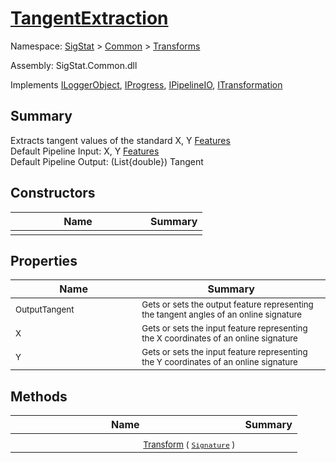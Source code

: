 # [TangentExtraction](./TangentExtraction.md)

Namespace: [SigStat]() > [Common](./../README.md) > [Transforms](./README.md)

Assembly: SigStat.Common.dll

Implements [ILoggerObject](./../ILoggerObject.md), [IProgress](./../Helpers/IProgress.md), [IPipelineIO](./../Pipeline/IPipelineIO.md), [ITransformation](./../ITransformation.md)

## Summary
Extracts tangent values of the standard X, Y [Features](https://github.com/hargitomi97/sigstat/blob/master/docs/md/SigStat/Common/Features.md)<br>Default Pipeline Input: X, Y [Features](https://github.com/hargitomi97/sigstat/blob/master/docs/md/SigStat/Common/Features.md)<br>Default Pipeline Output: (List{double})  Tangent

## Constructors

| Name | Summary | 
| --- | --- | 
|<img width=200/> <sub></sub> | <sub></sub> | <br>


## Properties

| Name | Summary | 
| --- | --- | 
|<img width=200/> <sub>OutputTangent</sub> | <sub>Gets or sets the output feature representing the tangent angles of an online signature</sub> | <br>
|<img width=200/> <sub>X</sub> | <sub>Gets or sets the input feature representing the X coordinates of an online signature</sub> | <br>
|<img width=200/> <sub>Y</sub> | <sub>Gets or sets the input feature representing the Y coordinates of an online signature</sub> | <br>


## Methods

| Name | Summary | 
| --- | --- | 
|<img width=200/> <sub>[Transform](./Methods/TangentExtraction-100663596.md) ( [`Signature`](./../Signature.md) )</sub> | <sub></sub> | <br>


